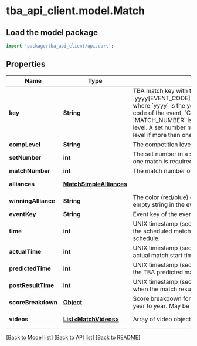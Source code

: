 # tba_api_client.model.Match

## Load the model package

```dart
import 'package:tba_api_client/api.dart';
```

## Properties

| Name                | Type                                                | Description                                                                                                                                                                                                                                                                                                                                                                                                         | Notes                       |
| ------------------- | --------------------------------------------------- | ------------------------------------------------------------------------------------------------------------------------------------------------------------------------------------------------------------------------------------------------------------------------------------------------------------------------------------------------------------------------------------------------------------------- | --------------------------- |
| **key**             | **String**                                          | TBA match key with the format &#x60;yyyy[EVENT_CODE]\_[COMP_LEVEL]m[MATCH_NUMBER]&#x60;, where &#x60;yyyy&#x60; is the year, and &#x60;EVENT_CODE&#x60; is the event code of the event, &#x60;COMP_LEVEL&#x60; is (qm, ef, qf, sf, f), and &#x60;MATCH_NUMBER&#x60; is the match number in the competition level. A set number may be appended to the competition level if more than one match in required per set. | [default to null]           |
| **compLevel**       | **String**                                          | The competition level the match was played at.                                                                                                                                                                                                                                                                                                                                                                      | [default to null]           |
| **setNumber**       | **int**                                             | The set number in a series of matches where more than one match is required in the match series.                                                                                                                                                                                                                                                                                                                    | [default to null]           |
| **matchNumber**     | **int**                                             | The match number of the match in the competition level.                                                                                                                                                                                                                                                                                                                                                             | [default to null]           |
| **alliances**       | [**MatchSimpleAlliances**](MatchSimpleAlliances.md) |                                                                                                                                                                                                                                                                                                                                                                                                                     | [optional][default to null] |
| **winningAlliance** | **String**                                          | The color (red/blue) of the winning alliance. Will contain an empty string in the event of no winner, or a tie.                                                                                                                                                                                                                                                                                                     | [optional][default to null] |
| **eventKey**        | **String**                                          | Event key of the event the match was played at.                                                                                                                                                                                                                                                                                                                                                                     | [default to null]           |
| **time**            | **int**                                             | UNIX timestamp (seconds since 1-Jan-1970 00:00:00) of the scheduled match time, as taken from the published schedule.                                                                                                                                                                                                                                                                                               | [optional][default to null] |
| **actualTime**      | **int**                                             | UNIX timestamp (seconds since 1-Jan-1970 00:00:00) of actual match start time.                                                                                                                                                                                                                                                                                                                                      | [optional][default to null] |
| **predictedTime**   | **int**                                             | UNIX timestamp (seconds since 1-Jan-1970 00:00:00) of the TBA predicted match start time.                                                                                                                                                                                                                                                                                                                           | [optional][default to null] |
| **postResultTime**  | **int**                                             | UNIX timestamp (seconds since 1-Jan-1970 00:00:00) when the match result was posted.                                                                                                                                                                                                                                                                                                                                | [optional][default to null] |
| **scoreBreakdown**  | [**Object**](.md)                                   | Score breakdown for auto, teleop, etc. points. Varies from year to year. May be null.                                                                                                                                                                                                                                                                                                                               | [optional][default to null] |
| **videos**          | [**List&lt;MatchVideos&gt;**](MatchVideos.md)       | Array of video objects associated with this match.                                                                                                                                                                                                                                                                                                                                                                  | [optional]default to []]    |

[[Back to Model list]](../README.md#documentation-for-models) [[Back to API list]](../README.md#documentation-for-api-endpoints) [[Back to README]](../README.md)
